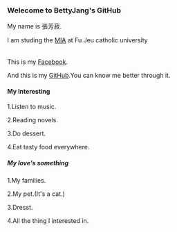 <div class="container-fluid">
  <h3 class="text-primary text-center">Welecome to BettyJang's GitHub</h3>

My name is 張芳菽.

I am studing the <a href="http://www.miia.fju.edu.tw/layout/oneorange/vvindex.jsp">MIA</a> at Fu Jeu catholic university
<h6 class=
"$("MIA").css("color","red");"></h6>
This is my <a href="https://www.facebook.com/?ref=tn_tnmn">Facebook</a>.

And this is my <a href="https://github.com/">GitHub</a>.You can know me better through it.

 <h4 class="text-primary text-center">My Interesting</h4>
1.Listen to music.

2.Reading novels.

3.Do dessert.

4.Eat tasty food everywhere.

<h5 class="text-primary text-center">My love's something</h5> 

1.My families.

2.My pet.(It's a cat.)

3.Dresst.

4.All the thing I interested in.
</div>
